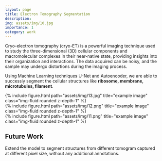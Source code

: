 ```yaml
---
layout: page
title: Electron Tomography Segmentation
description: 
img: assets/img/10.jpg
importance: 1
category: work
---
```


Cryo-electron tomography (cryo-ET) is a powerful imaging technique used to study the three-dimensional (3D) cellular components and macromolecular complexes in their near-native state, providing insights into their organization and interactions. The data acquired can be noisy, and the sample may undergo distortions during the imaging process. 

Using Machine Learning techniques U-Net and Autoencoder, we are able to successly segment the cellular structures like <b>ribosome, membrane, microtubules, filament</b>.

<div class="row">
    <div class="col-sm mt-3 mt-md-0">
        {% include figure.html path="assets/img/13.jpg" title="example image" class="img-fluid rounded z-depth-1" %}
    </div>
    <div class="col-sm mt-3 mt-md-0">
        {% include figure.html path="assets/img/12.png" title="example image" class="img-fluid rounded z-depth-1" %}
    </div>
    <div class="col-sm mt-3 mt-md-0">
        {% include figure.html path="assets/img/11.png" title="example image" class="img-fluid rounded z-depth-1" %}
    </div>
</div>
<h2> Future Work</h2>
Extend the model to segment structures from different tomogram captured at different pixel size, without any additional annotations.


